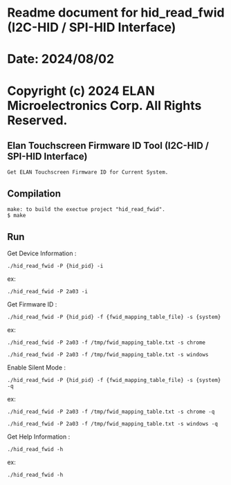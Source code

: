 # 
# Readme document for hid_read_fwid (I2C-HID / SPI-HID Interface)
# Date: 2024/08/02
# 
# Copyright (c) 2024 ELAN Microelectronics Corp. All Rights Reserved.
Elan Touchscreen Firmware ID Tool (I2C-HID / SPI-HID Interface)
---
    Get ELAN Touchscreen Firmware ID for Current System.

Compilation
--- 
    make: to build the exectue project "hid_read_fwid".
    $ make
   
Run
---
Get Device Information :

    ./hid_read_fwid -P {hid_pid} -i
ex:

    ./hid_read_fwid -P 2a03 -i

Get Firmware ID :

    ./hid_read_fwid -P {hid_pid} -f {fwid_mapping_table_file} -s {system}

ex:

    ./hid_read_fwid -P 2a03 -f /tmp/fwid_mapping_table.txt -s chrome

    ./hid_read_fwid -P 2a03 -f /tmp/fwid_mapping_table.txt -s windows

Enable Silent Mode :

    ./hid_read_fwid -P {hid_pid} -f {fwid_mapping_table_file} -s {system} -q

ex:

    ./hid_read_fwid -P 2a03 -f /tmp/fwid_mapping_table.txt -s chrome -q

    ./hid_read_fwid -P 2a03 -f /tmp/fwid_mapping_table.txt -s windows -q

Get Help Information :

    ./hid_read_fwid -h

ex: 

    ./hid_read_fwid -h


